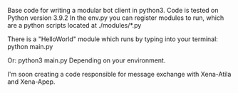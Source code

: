 Base code for writing a modular bot client in python3.
Code is tested on Python version 3.9.2
In the env.py you can register modules to run, which are
a python scripts located at ./modules/*.py

There is a "HelloWorld" module which runs by typing into your terminal: python main.py

Or: python3 main.py
Depending on your environment.

I'm soon creating a code responsible for message exchange with Xena-Atila and Xena-Apep.